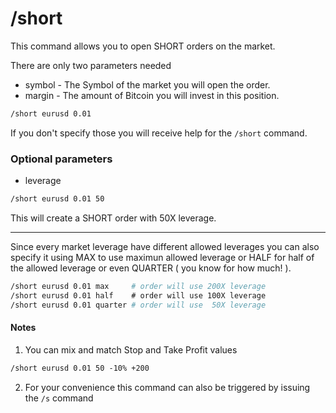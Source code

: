 # /short

This command allows you to open SHORT orders on the market.

There are only two parameters needed
 - symbol - The Symbol of the market you will open the order.
 - margin - The amount of Bitcoin you will invest in this position.

``` html
/short eurusd 0.01
```

If you don't specify those you will receive help for the `/short` command.

### Optional parameters

 - leverage

``` html
/short eurusd 0.01 50
```
This will create a SHORT order with 50X leverage.

---

Since every market leverage have different allowed leverages you can also
specify it using MAX to use maximun allowed leverage or HALF for half of
the allowed leverage or even QUARTER ( you know for how much! ).


``` bash
/short eurusd 0.01 max     # order will use 200X leverage
/short eurusd 0.01 half    # order will use 100X leverage
/short eurusd 0.01 quarter # order will use  50X leverage
```

#### Notes

1. You can mix and match Stop and Take Profit values

  ``` html
  /short eurusd 0.01 50 -10% +200
  ```

2. For your convenience this command can also be triggered by issuing the
`/s` command
